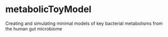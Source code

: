 # metabolicToyModel
Creating and simulating minimal models of key bacterial metabolisms from the human gut microbiome
